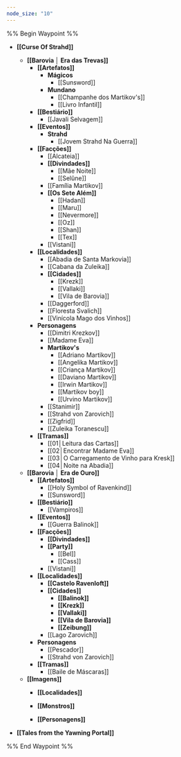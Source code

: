 ```yaml
---
node_size: "10"
---
```

%% Begin Waypoint %%
- **[[Curse Of Strahd]]**
	- **[[Barovia │ Era das Trevas]]**
		- **[[Artefatos]]**
			- **Mágicos**
				- [[Sunsword]]
			- **Mundano**
				- [[Champanhe dos Martikov's]]
				- [[Livro Infantil]]
		- **[[Bestiário]]**
			- [[Javali Selvagem]]
		- **[[Eventos]]**
			- **Strahd**
				- [[Jovem Strahd Na Guerra]]
		- **[[Facções]]**
			- [[Alcateia]]
			- **[[Divindades]]**
				- [[Mãe Noite]]
				- [[Selûne]]
			- [[Família Martikov]]
			- **[[Os Sete Além]]**
				- [[Hadan]]
				- [[Maru]]
				- [[Nevermore]]
				- [[Oz]]
				- [[Shan]]
				- [[Tex]]
			- [[Vistani]]
		- **[[Localidades]]**
			- [[Abadia de Santa Markovia]]
			- [[Cabana da Zuleika]]
			- **[[Cidades]]**
				- [[Krezk]]
				- [[Vallaki]]
				- [[Vila de Barovia]]
			- [[Daggerford]]
			- [[Floresta Svalich]]
			- [[Vinícola Mago dos Vinhos]]
		- **Personagens**
			- [[Dimitri Krezkov]]
			- [[Madame Eva]]
			- **Martikov's**
				- [[Adriano Martikov]]
				- [[Angelika Martikov]]
				- [[Criança Martikov]]
				- [[Daviano Martikov]]
				- [[Irwin Martikov]]
				- [[Martikov boy]]
				- [[Urvino Martikov]]
			- [[Stanimir]]
			- [[Strahd von Zarovich]]
			- [[Zigfrid]]
			- [[Zuleika Toranescu]]
		- **[[Tramas]]**
			- [[01│Leitura das Cartas]]
			- [[02│Encontrar Madame Eva]]
			- [[03│O Carregamento de Vinho para Kresk]]
			- [[04│Noite na Abadia]]
	- **[[Barovia │ Era de Ouro]]**
		- **[[Artefatos]]**
			- [[Holy Symbol of Ravenkind]]
			- [[Sunsword]]
		- **[[Bestiário]]**
			- [[Vampiros]]
		- **[[Eventos]]**
			- [[Guerra Balinok]]
		- **[[Facções]]**
			- **[[Divindades]]**
			- **[[Party]]**
				- [[Bel]]
				- [[Cass]]
			- [[Vistani]]
		- **[[Localidades]]**
			- **[[Castelo Ravenloft]]**
			- **[[Cidades]]**
				- **[[Balinok]]**
				- **[[Krezk]]**
				- **[[Vallaki]]**
				- **[[Vila de Barovia]]**
				- **[[Zeibung]]**
			- [[Lago Zarovich]]
		- **Personagens**
			- [[Pescador]]
			- [[Strahd von Zarovich]]
		- **[[Tramas]]**
			- [[Baile de Máscaras]]
	- **[[Imagens]]**
		- **[[Localidades]]**

		- **[[Monstros]]**

		- **[[Personagens]]**

- **[[Tales from the Yawning Portal]]**

%% End Waypoint %%
